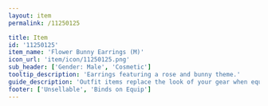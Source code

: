 ```yaml
---
layout: item
permalink: /11250125

title: Item
id: '11250125'
item_name: 'Flower Bunny Earrings (M)'
icon_url: 'item/icon/11250125.png'
sub_header: ['Gender: Male', 'Cosmetic']
tooltip_description: 'Earrings featuring a rose and bunny theme.'
guide_description: 'Outfit items replace the look of your gear when equipped.'
footer: ['Unsellable', 'Binds on Equip']
---
```


